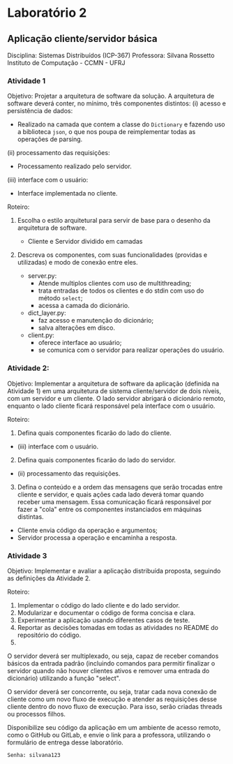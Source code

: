 # Laboratório 2
## Aplicação cliente/servidor básica

Disciplina: Sistemas Distribuídos (ICP-367)
Professora: Silvana Rossetto
Instituto de Computação - CCMN - UFRJ

### Atividade 1
Objetivo: Projetar a arquitetura de software da solução. A arquitetura de software deverá conter, no mínimo, três componentes distintos:
(i) acesso e persistência de dados:
	
 - Realizado na camada que contem a classe do `Dictionary` e fazendo uso a biblioteca `json`, o que nos poupa de reimplementar todas as operações de parsing.
	
(ii) processamento das requisições:
	
- Processamento realizado pelo servidor.

(iii) interface com o usuário:
	
- Interface implementada no cliente.

Roteiro:
1. Escolha o estilo arquitetural para servir de base para o desenho da arquitetura de software.
	- Cliente e Servidor dividido em camadas

2. Descreva os componentes, com suas funcionalidades (providas e utilizadas) e modo de conexão entre eles.
	
	- server.py: 
		- Atende multiplos clientes com uso de multithreading;
		- trata entradas de todos os clientes e do stdin com uso do método `select`;
		- acessa a camada do dicionário.
	- dict_layer.py:
		- faz acesso e manutenção do dicionário;
		- salva alterações em disco.
	- client.py:
		- oferece interface ao usuário;
		- se comunica com o servidor para realizar operações do usuário.

### Atividade 2:

Objetivo: Implementar a arquitetura de software da aplicação (definida na Atividade 1) em uma arquitetura de sistema cliente/servidor de dois níveis, com um servidor e um cliente. O lado servidor abrigará o dicionário remoto, enquanto o lado cliente ficará responsável pela interface com o usuário.

Roteiro:

1. Defina quais componentes ficarão do lado do cliente.
- (iii) interface com o usuário.

2. Defina quais componentes ficarão do lado do servidor.
-  (ii) processamento das requisições.

3. Defina o conteúdo e a ordem das mensagens que serão trocadas entre cliente e servidor, e quais ações cada lado deverá tomar quando receber uma mensagem. Essa comunicação ficará responsável por fazer a "cola" entre os componentes instanciados em máquinas distintas.
- Cliente envia código da operação e argumentos;
- Servidor processa a operação e encaminha a resposta.


### Atividade 3

Objetivo: Implementar e avaliar a aplicação distribuída proposta, seguindo as definições da Atividade 2.

Roteiro:

1. Implementar o código do lado cliente e do lado servidor.
2. Modularizar e documentar o código de forma concisa e clara.
3. Experimentar a aplicação usando diferentes casos de teste.
4. Reportar as decisões tomadas em todas as atividades no README do repositório do código.
5. 
O servidor deverá ser multiplexado, ou seja, capaz de receber comandos básicos da entrada padrão (incluindo comandos para permitir finalizar o servidor quando não houver clientes ativos e remover uma entrada do dicionário) utilizando a função "select".

O servidor deverá ser concorrente, ou seja, tratar cada nova conexão de cliente como um novo fluxo de execução e atender as requisições desse cliente dentro do novo fluxo de execução. Para isso, serão criadas threads ou processos filhos.

Disponibilize seu código da aplicação em um ambiente de acesso remoto, como o GitHub ou GitLab, e envie o link para a professora, utilizando o formulário de entrega desse laboratório.

`Senha: silvana123`
